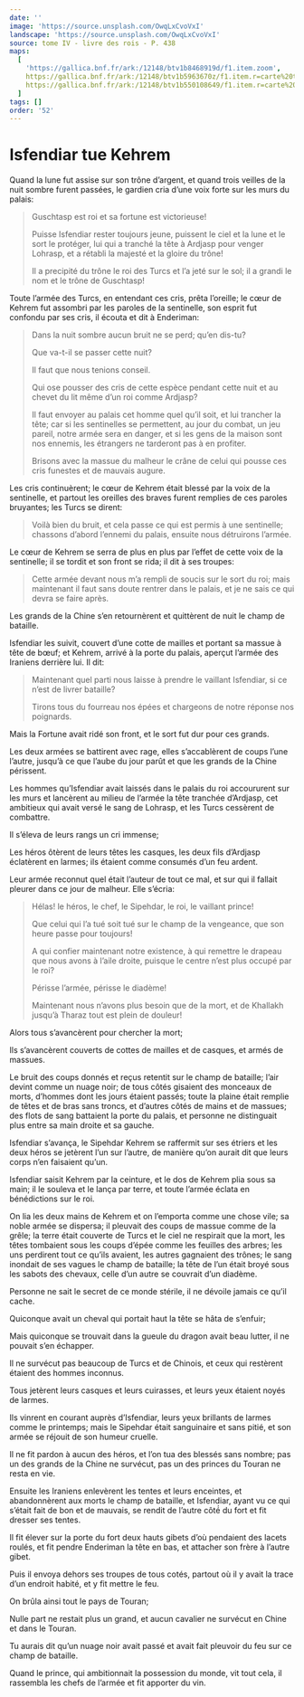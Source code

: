 ```yaml
---
date: ''
image: 'https://source.unsplash.com/OwqLxCvoVxI'
landscape: 'https://source.unsplash.com/OwqLxCvoVxI'
source: tome IV - livre des rois - P. 438
maps:
  [
    'https://gallica.bnf.fr/ark:/12148/btv1b8468919d/f1.item.zoom',
    https://gallica.bnf.fr/ark:/12148/btv1b5963670z/f1.item.r=carte%20touran.zoom,
    https://gallica.bnf.fr/ark:/12148/btv1b550108649/f1.item.r=carte%20touran.zoom,
  ]
tags: []
order: '52'
---
```


# Isfendiar tue Kehrem

Quand la lune fut assise sur son trône d’argent, et quand trois veilles de la nuit sombre furent passées, le gardien cria d’une voix forte sur les murs du palais:

> Guschtasp est roi et sa fortune est victorieuse!
>
> Puisse Isfendiar rester toujours jeune, puissent le ciel et la lune et le sort le protéger, lui qui a tranché la tête à Ardjasp pour venger Lohrasp, et a rétabli la majesté et la gloire du trône!
>
> Il a precipité du trône le roi des Turcs et l’a jeté sur le sol; il a grandi le nom et le trône de Guschtasp!

Toute l’armée des Turcs, en entendant ces cris, prêta l’oreille; le cœur de Kehrem fut assombri par les paroles de la sentinelle, son esprit fut confondu par ses cris, il écouta et dit à Enderiman:

> Dans la nuit sombre aucun bruit ne se perd; qu’en dis-tu?
>
> Que va-t-il se passer cette nuit?
>
> Il faut que nous tenions conseil.
>
> Qui ose pousser des cris de cette espèce pendant cette nuit et au chevet du lit même d’un roi comme Ardjasp?
>
> Il faut envoyer au palais cet homme quel qu’il soit, et lui trancher la tête; car si les sentinelles se permettent, au jour du combat, un jeu pareil, notre armée sera en danger, et si les gens de la maison sont nos ennemis, les étrangers ne tarderont pas à en profiter.
>
> Brisons avec la massue du malheur le crâne de celui qui pousse ces cris funestes et de mauvais augure.

Les cris continuèrent; le cœur de Kehrem était blessé par la voix de la sentinelle, et partout les oreilles des braves furent remplies de ces paroles bruyantes; les Turcs se dirent:

> Voilà bien du bruit, et cela passe ce qui est permis à une sentinelle; chassons d’abord l’ennemi du palais, ensuite nous détruirons l’armée.

Le cœur de Kehrem se serra de plus en plus par l’effet de cette voix de la sentinelle; il se tordit et son front se rida; il dit à ses troupes:

> Cette armée devant nous m’a rempli de soucis sur le sort du roi; mais maintenant il faut sans doute rentrer dans le palais, et je ne sais ce qui devra se faire après.

Les grands de la Chine s’en retournèrent et quittèrent de nuit le champ de bataille.

Isfendiar les suivit, couvert d’une cotte de mailles et portant sa massue à tête de bœuf; et Kehrem, arrivé à la porte du palais, aperçut l’armée des Iraniens derrière lui. Il dit:

> Maintenant quel parti nous laisse à prendre le vaillant Isfendiar, si ce n’est de livrer bataille?
>
> Tirons tous du fourreau nos épées et chargeons de notre réponse nos poignards.

Mais la Fortune avait ridé son front, et le sort fut dur pour ces grands.

Les deux armées se battirent avec rage, elles s’accablèrent de coups l’une l’autre, jusqu’à ce que l’aube du jour parût et que les grands de la Chine périssent.

Les hommes qu’Isfendiar avait laissés dans le palais du roi accoururent sur les murs et lancèrent au milieu de l’armée la tête tranchée d’Ardjasp, cet ambitieux qui avait versé le sang de Lohrasp, et les Turcs cessèrent de combattre.

Il s’éleva de leurs rangs un cri immense;

Les héros ôtèrent de leurs têtes les casques, les deux fils d’Ardjasp éclatèrent en larmes; ils étaient comme consumés d’un feu ardent.

Leur armée reconnut quel était l’auteur de tout ce mal, et sur qui il fallait pleurer dans ce jour de malheur. Elle s’écria:

> Hélas! le héros, le chef, le Sipehdar, le roi, le vaillant prince!
>
> Que celui qui l’a tué soit tué sur le champ de la vengeance, que son heure passe pour toujours!
>
> A qui confier maintenant notre existence, à qui remettre le drapeau que nous avons à l’aile droite, puisque le centre n’est plus occupé par le roi?
>
> Périsse l’armée, périsse le diadème!
>
> Maintenant nous n’avons plus besoin que de la mort, et de Khallakh jusqu’à Tharaz tout est plein de douleur!

Alors tous s’avancèrent pour chercher la mort;

Ils s’avancèrent couverts de cottes de mailles et de casques, et armés de massues.

Le bruit des coups donnés et reçus retentit sur le champ de bataille; l’air devint comme un nuage noir; de tous côtés gisaient des monceaux de morts, d’hommes dont les jours étaient passés; toute la plaine était remplie de têtes et de bras sans troncs, et d’autres côtés de mains et de massues; des flots de sang battaient la porte du palais, et personne ne distinguait plus entre sa main droite et sa gauche.

Isfendiar s’avança, le Sipehdar Kehrem se raffermit sur ses étriers et les deux héros se jetèrent l’un sur l’autre, de manière qu’on aurait dit que leurs corps n’en faisaient qu’un.

Isfendiar saisit Kehrem par la ceinture, et le dos de Kehrem plia sous sa main; il le souleva et le lança par terre, et toute l’armée éclata en bénédictions sur le roi.

On lia les deux mains de Kehrem et on l’emporta comme une chose vile; sa noble armée se dispersa; il pleuvait des coups de massue comme de la grêle; la terre était couverte de Turcs et le ciel ne respirait que la mort, les têtes tombaient sous les coups d’épée comme les feuilles des arbres; les uns perdirent tout ce qu’ils avaient, les autres gagnaient des trônes; le sang inondait de ses vagues le champ de bataille; la tête de l’un était broyé sous les sabots des chevaux,
celle d’un autre se couvrait d’un diadème.

Personne ne sait le secret de ce monde stérile, il ne dévoile jamais ce qu’il cache.

Quiconque avait un cheval qui portait haut la tête se hâta de s’enfuir;

Mais quiconque se trouvait dans la gueule du dragon avait beau lutter, il ne pouvait s’en échapper.

Il ne survécut pas beaucoup de Turcs et de Chinois, et ceux qui restèrent étaient des hommes inconnus.

Tous jetèrent leurs casques et leurs cuirasses, et leurs yeux étaient noyés de larmes.

Ils vinrent en courant auprès d’Isfendiar, leurs yeux brillants de larmes comme le printemps; mais le Sipehdar était sanguinaire et sans pitié, et son armée se réjouit de son humeur cruelle.

Il ne fit pardon à aucun des héros, et l’on tua des blessés sans nombre; pas un des grands de la Chine ne survécut, pas un des princes du Touran ne resta en vie.

Ensuite les Iraniens enlevèrent les tentes et leurs enceintes, et abandonnèrent aux morts le champ de bataille, et Isfendiar, ayant vu ce qui s’était fait de bon et de mauvais, se rendit de l’autre côté́ du fort et fit dresser ses tentes.

Il fit élever sur la porte du fort deux hauts gibets d’où pendaient des lacets roulés, et fit pendre Enderiman la tête en bas, et attacher son frère à l’autre gibet.

Puis il envoya dehors ses troupes de tous cotés, partout où il y avait la trace d’un endroit habité, et y fit mettre le feu.

On brûla ainsi tout le pays de Touran;

Nulle part ne restait plus un grand, et aucun cavalier ne survécut en Chine et dans le Touran.

Tu aurais dit qu’un nuage noir avait passé et avait fait pleuvoir du feu sur ce champ de bataille.

Quand le prince, qui ambitionnait la possession du monde, vit tout cela, il rassembla les chefs de l’armée et fit apporter du vin.
